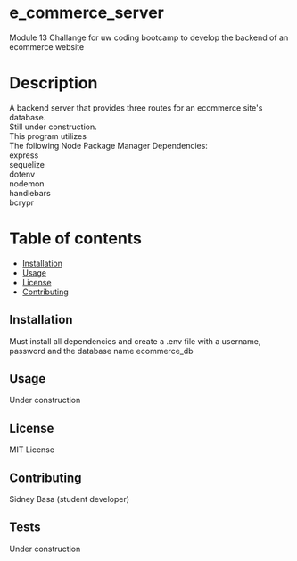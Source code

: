 # e_commerce_server
Module 13 Challange for uw coding bootcamp to develop the backend of an ecommerce website

# Description
A backend server that provides three routes for an ecommerce site's database.<br>
Still under construction.<br>
This program utilizes<br>
The following Node Package Manager Dependencies:<br>
express<br>
sequelize<br>
dotenv<br>
nodemon<br>
handlebars<br>
bcrypr<br>



# Table of contents
- [Installation](#installation)
- [Usage](#usage)
- [License](#usage)
- [Contributing](#contributing)

## Installation
Must install all dependencies and create a .env file with a username, password and the database name ecommerce_db

## Usage
Under construction

## License
MIT License

## Contributing
Sidney Basa (student developer)

## Tests
Under construction
